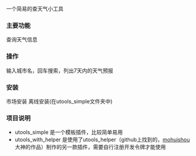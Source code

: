 一个简易的查天气小工具

### 主要功能
查询天气信息

### 操作
输入城市名，回车搜索，列出7天内的天气预报

### 安装
市场安装
离线安装(在utools_simple文件夹中)

### 项目说明
- utools_simple 是一个模板插件，比较简单易用
- utools_with_helper 是使用了utools_helper（github上找到的，[mohuishou](https://github.com/mohuishou/utools/)大神的作品）制作的另一款插件，需要自行注册开发令牌才能使用
